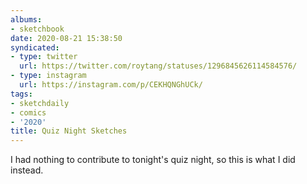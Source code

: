 ```yaml
---
albums:
- sketchbook
date: 2020-08-21 15:38:50
syndicated:
- type: twitter
  url: https://twitter.com/roytang/statuses/1296845626114584576/
- type: instagram
  url: https://instagram.com/p/CEKHQNGhUCk/
tags:
- sketchdaily
- comics
- '2020'
title: Quiz Night Sketches
---
```


I had nothing to contribute to tonight's quiz night, so this is what I did instead.